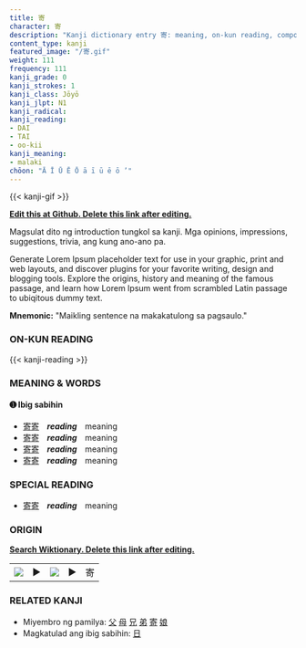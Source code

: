 ```yaml
---
title: 寄
character: 寄
description: "Kanji dictionary entry 寄: meaning, on-kun reading, compounds, origin, related kanji"
content_type: kanji
featured_image: "/寄.gif"
weight: 111
frequency: 111
kanji_grade: 0
kanji_strokes: 1
kanji_class: Jōyō
kanji_jlpt: N1
kanji_radical: 
kanji_reading: 
- DAI
- TAI
- oo-kii
kanji_meaning:
- malaki
chōon: "Ā Ī Ū Ē Ō ā ī ū ē ō ’"
---
```

[//]: # (Don't edit the line below. Kanji animated GIF code is automatically generated.)
{{< kanji-gif >}}

[//]: # (Edit below this line.)

**[Edit this at Github. Delete this link after editing.](https://github.com/tim0g/tim/tree/main/content/kanji/寄/index.md)**

Magsulat dito ng introduction tungkol sa kanji. Mga opinions, impressions, suggestions, trivia, ang kung ano-ano pa.

Generate Lorem Ipsum placeholder text for use in your graphic, print and web layouts, and discover plugins for your favorite writing, design and blogging tools. Explore the origins, history and meaning of the famous passage, and learn how Lorem Ipsum went from scrambled Latin passage to ubiqitous dummy text.
 
**Mnemonic:** "Maikling sentence na makakatulong sa pagsaulo."

### ON-KUN READING

[//]: # (Don't edit the line below. ON-KUN READING code is automatically generated.)
{{< kanji-reading >}}

### MEANING & WORDS

#### ➊ **Ibig sabihin**
  - [寄](../寄)[寄](../寄)　***reading***　meaning
  - [寄](../寄)[寄](../寄)　***reading***　meaning
  - [寄](../寄)[寄](../寄)　***reading***　meaning
  - [寄](../寄)[寄](../寄)　***reading***　meaning

### SPECIAL READING
  - [寄](../寄)[寄](../寄)　***reading***　meaning

### ORIGIN

**[Search Wiktionary. Delete this link after editing.](https://wiktionary.org/wiki/寄)**
<table class="kanji-table"><tr><td>
<img src="60px-寄-bronze.svg.png">
</td><td>▶</td><td>
<img src="60px-寄-oracle.svg.png">
</td><td>▶</td>
<td class="kanji-origin">寄</td>
</tr></table>

### RELATED KANJI
- Miyembro ng pamilya: [父](../父) [母](../母) [兄](../兄) [弟](../弟) [寄](../寄) [娘](../娘)
- Magkatulad ang ibig sabihin: [日](../日)
